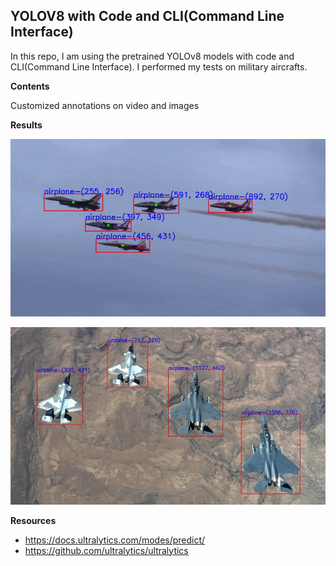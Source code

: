 ## YOLOV8 with Code and CLI(Command Line Interface)

In this repo, I am using the pretrained YOLOv8 models with code and CLI(Command Line Interface). I performed my tests on military aircrafts.

**Contents**

Customized annotations on video and images

**Results**

![alt-text](https://github.com/muhammedenesbalci/YOLOv8-Object-Detection/blob/main/datas/test_video_result_gif.gif?raw=true)

![alt-text](https://github.com/muhammedenesbalci/YOLOv8-Object-Detection/blob/main/datas/test_img_result_customized.jpg?raw=true)

**Resources**

 - https://docs.ultralytics.com/modes/predict/
 - https://github.com/ultralytics/ultralytics
